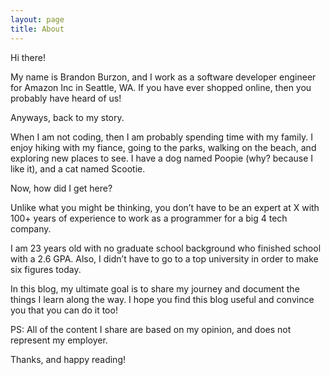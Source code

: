 ```yaml
---
layout: page
title: About
---
```

Hi there!

My name is Brandon Burzon, and I work as a software developer engineer for Amazon Inc in Seattle, WA. If you have ever shopped online, then you probably have heard of us!

Anyways, back to my story. 

When I am not coding, then I am probably spending time with my family. I enjoy hiking with my fiance, going to the parks, walking on the beach, and exploring new places to see. I have a dog named Poopie (why? because I like it), and a cat named Scootie. 

Now, how did I get here?

Unlike what you might be thinking, you don’t have to be an expert at X with 100+ years of experience to work as a programmer for a big 4 tech company. 

I am 23 years old with no graduate school background who finished school with a 2.6 GPA. Also, I didn’t have to go to a top university in order to make six figures today. 

In this blog, my ultimate goal is to share my journey and document the things I learn along the way. I hope you find this blog useful and convince you that you can do it too!

PS: All of the content I share are based on my opinion, and does not represent my employer.

Thanks, and happy reading! 

